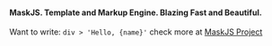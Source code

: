 <h4>MaskJS. Template and Markup Engine. Blazing Fast and Beautiful.</h4>

<p>Want to write: 
	<code>div > 'Hello, {name}'</code>  check more at 
	<a href='https://tenbits.github.com/CompoJS/#mask'>MaskJS Project</a>
</p>
